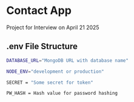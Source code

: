 # Contact App

Project for Interview on April 21 2025

## .env File Structure

```bash
DATABASE_URL="MongoDB URL with database name"

NODE_ENV="development or production"

SECRET = "Some secret for token"

PW_HASH = Hash value for password hashing
```
